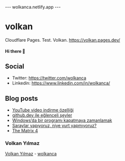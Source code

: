 ---  wolkanca.netlify.app ---
# volkan
Cloudflare Pages. Test. Volkan. https://volkan.pages.dev/

#### Hi there 👋

## Social
- Twitter: https://twitter.com/wolkanca
- Linkedin: https://www.linkedin.com/in/wolkanca/


## Blog posts
<!-- BLOG-POST-LIST:START -->
- [YouTube video indirme özelliği](https://wolkanca.com.tr/youtube-video-indirme-ozelligi/)
- [github.dev ile eğlenceli şeyler](https://wolkanca.com.tr/github-dev-ile-eglenceli-seyler/)
- [Windows’da bir programı kapatmaya zamanlamak](https://wolkanca.com.tr/windowsda-bir-programi-kapatmaya-zamanlamak/)
- [Saraylar yapıyoruz, niye yurt yapmıyoruz?](https://wolkanca.com.tr/saraylar-yapiyoruz-niye-yurt-yapmiyoruz/)
- [The Matrix 4](https://wolkanca.com.tr/the-matrix-4/)
<!-- BLOG-POST-LIST:END -->


### Volkan Yılmaz

[Volkan Yılmaz](https://volkanyilmaz.com.tr/) - [wolkanca](https://wolkanca.com.tr/)

